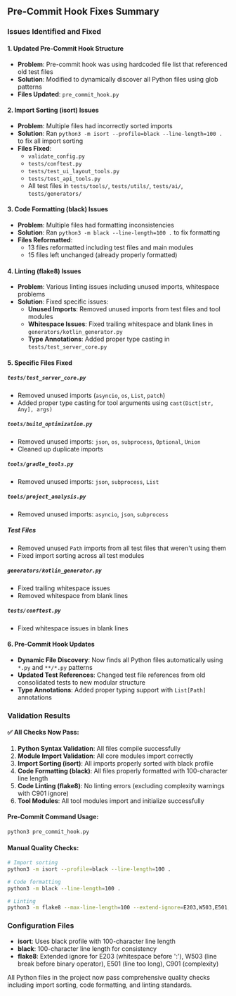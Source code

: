 ## Pre-Commit Hook Fixes Summary

### Issues Identified and Fixed

#### 1. **Updated Pre-Commit Hook Structure**
- **Problem**: Pre-commit hook was using hardcoded file list that referenced old test files
- **Solution**: Modified to dynamically discover all Python files using glob patterns
- **Files Updated**: `pre_commit_hook.py`

#### 2. **Import Sorting (isort) Issues**
- **Problem**: Multiple files had incorrectly sorted imports
- **Solution**: Ran `python3 -m isort --profile=black --line-length=100 .` to fix all import sorting
- **Files Fixed**: 
  - `validate_config.py`
  - `tests/conftest.py` 
  - `tests/test_ui_layout_tools.py`
  - `tests/test_api_tools.py`
  - All test files in `tests/tools/`, `tests/utils/`, `tests/ai/`, `tests/generators/`

#### 3. **Code Formatting (black) Issues**
- **Problem**: Multiple files had formatting inconsistencies
- **Solution**: Ran `python3 -m black --line-length=100 .` to fix formatting
- **Files Reformatted**: 
  - 13 files reformatted including test files and main modules
  - 15 files left unchanged (already properly formatted)

#### 4. **Linting (flake8) Issues**
- **Problem**: Various linting issues including unused imports, whitespace problems
- **Solution**: Fixed specific issues:
  - **Unused Imports**: Removed unused imports from test files and tool modules
  - **Whitespace Issues**: Fixed trailing whitespace and blank lines in `generators/kotlin_generator.py`
  - **Type Annotations**: Added proper type casting in `tests/test_server_core.py`

#### 5. **Specific Files Fixed**

##### `tests/test_server_core.py`
- Removed unused imports (`asyncio`, `os`, `List`, `patch`)
- Added proper type casting for tool arguments using `cast(Dict[str, Any], args)`

##### `tools/build_optimization.py`
- Removed unused imports: `json`, `os`, `subprocess`, `Optional`, `Union`
- Cleaned up duplicate imports

##### `tools/gradle_tools.py`  
- Removed unused imports: `json`, `subprocess`, `List`

##### `tools/project_analysis.py`
- Removed unused imports: `asyncio`, `json`, `subprocess`

##### Test Files
- Removed unused `Path` imports from all test files that weren't using them
- Fixed import sorting across all test modules

##### `generators/kotlin_generator.py`
- Fixed trailing whitespace issues
- Removed whitespace from blank lines

##### `tests/conftest.py`
- Fixed whitespace issues in blank lines

#### 6. **Pre-Commit Hook Updates**
- **Dynamic File Discovery**: Now finds all Python files automatically using `*.py` and `**/*.py` patterns
- **Updated Test References**: Changed test file references from old consolidated tests to new modular structure
- **Type Annotations**: Added proper typing support with `List[Path]` annotations

### Validation Results

#### ✅ All Checks Now Pass:
1. **Python Syntax Validation**: All files compile successfully
2. **Module Import Validation**: All core modules import correctly  
3. **Import Sorting (isort)**: All imports properly sorted with black profile
4. **Code Formatting (black)**: All files properly formatted with 100-character line length
5. **Code Linting (flake8)**: No linting errors (excluding complexity warnings with C901 ignore)
6. **Tool Modules**: All tool modules import and initialize successfully

#### Pre-Commit Command Usage:
```bash
python3 pre_commit_hook.py
```

#### Manual Quality Checks:
```bash
# Import sorting
python3 -m isort --profile=black --line-length=100 .

# Code formatting  
python3 -m black --line-length=100 .

# Linting
python3 -m flake8 --max-line-length=100 --extend-ignore=E203,W503,E501,C901 --exclude=__pycache__,.venv,htmlcov .
```

### Configuration Files
- **isort**: Uses black profile with 100-character line length
- **black**: 100-character line length for consistency
- **flake8**: Extended ignore for E203 (whitespace before ':'), W503 (line break before binary operator), E501 (line too long), C901 (complexity)

All Python files in the project now pass comprehensive quality checks including import sorting, code formatting, and linting standards.
